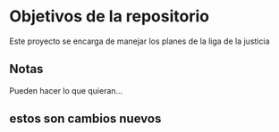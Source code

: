 # Objetivos de la repositorio

Este proyecto se encarga de manejar los planes de la liga de la justicia


## Notas
Pueden hacer lo que quieran...


## estos son cambios nuevos 